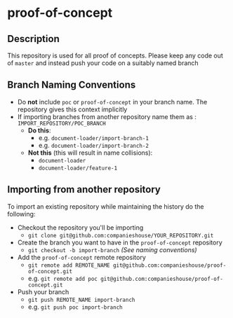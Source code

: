 # proof-of-concept

## Description

This repository is used for all proof of concepts. Please keep any code out of `master` and instead push your code on a suitably named branch

## Branch Naming Conventions

- Do **not** include `poc` or `proof-of-concept` in your branch name. The repository gives this context implicitly
- If importing branches from another repository name them as : `IMPORT_REPOSITORY/POC_BRANCH`
    - **Do this**:
        - e.g. `document-loader/import-branch-1`
        - e.g. `document-loader/import-branch-2`
    - **Not this** (this will result in name collisions):
        - `document-loader`
        - `document-loader/feature-1`

## Importing from another repository

To import an existing repository while maintaining the history do the following:
- Checkout the repository you'll be importing
    - `git clone git@github.com:companieshouse/YOUR_REPOSITORY.git`
- Create the branch you want to have in the `proof-of-concept` repository
    - `git checkout -b import-branch` *(See naming conventions)*
- Add the `proof-of-concept` remote repository
    - `git remote add REMOTE_NAME git@github.com:companieshouse/proof-of-concept.git`
    - e.g. `git remote add poc git@github.com:companieshouse/proof-of-concept.git`
- Push your branch
    - `git push REMOTE_NAME import-branch`
    - e.g. `git push poc import-branch`

